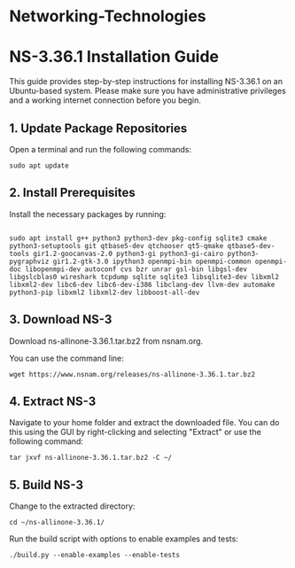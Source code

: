# Networking-Technologies

# NS-3.36.1 Installation Guide

This guide provides step-by-step instructions for installing NS-3.36.1 on an Ubuntu-based system. Please make sure you have administrative privileges and a working internet connection before you begin.
## 1. Update Package Repositories

Open a terminal and run the following commands:

```
sudo apt update
```

## 2. Install Prerequisites

Install the necessary packages by running:

```

sudo apt install g++ python3 python3-dev pkg-config sqlite3 cmake python3-setuptools git qtbase5-dev qtchooser qt5-qmake qtbase5-dev-tools gir1.2-goocanvas-2.0 python3-gi python3-gi-cairo python3-pygraphviz gir1.2-gtk-3.0 ipython3 openmpi-bin openmpi-common openmpi-doc libopenmpi-dev autoconf cvs bzr unrar gsl-bin libgsl-dev libgslcblas0 wireshark tcpdump sqlite sqlite3 libsqlite3-dev libxml2 libxml2-dev libc6-dev libc6-dev-i386 libclang-dev llvm-dev automake python3-pip libxml2 libxml2-dev libboost-all-dev
```
## 3. Download NS-3

Download ns-allinone-3.36.1.tar.bz2 from nsnam.org.

You can use the command line:

```
wget https://www.nsnam.org/releases/ns-allinone-3.36.1.tar.bz2
```
## 4. Extract NS-3

Navigate to your home folder and extract the downloaded file. You can do this using the GUI by right-clicking and selecting "Extract" or use the following command:

```
tar jxvf ns-allinone-3.36.1.tar.bz2 -C ~/
```
## 5. Build NS-3

Change to the extracted directory:

```
cd ~/ns-allinone-3.36.1/
```
Run the build script with options to enable examples and tests:
```
./build.py --enable-examples --enable-tests
```

